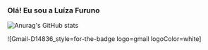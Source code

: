 ### Olá! Eu sou a Luíza Furuno

![Anurag's GitHub stats](https://github-readme-stats.vercel.app/api?username=furunoluiza&show_icons=true&theme=dracula)

![Gmail-D14836_style=for-the-badge logo=gmail logoColor=white]
